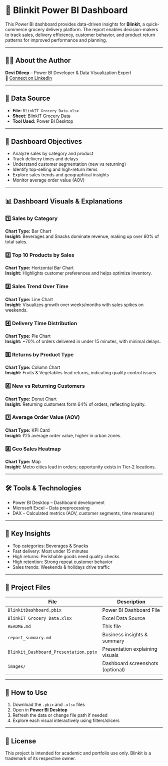 # 🛒 Blinkit Power BI Dashboard

This Power BI dashboard provides data-driven insights for **Blinkit**, a quick-commerce grocery delivery platform. The report enables decision-makers to track sales, delivery efficiency, customer behavior, and product return patterns for improved performance and planning.

---

## 👨‍💼 About the Author

**Devi Dileep** – Power BI Developer & Data Visualization Expert  
📇 [Connect on LinkedIn](https://www.linkedin.com/in/devidileep/)

---

## 📁 Data Source

- **File:** `BlinkIT Grocery Data.xlsx`  
- **Sheet:** BlinkIT Grocery Data  
- **Tool Used:** Power BI Desktop

---

## 🎯 Dashboard Objectives

- Analyze sales by category and product  
- Track delivery times and delays  
- Understand customer segmentation (new vs returning)  
- Identify top-selling and high-return items  
- Explore sales trends and geographical insights  
- Monitor average order value (AOV)  

---

## 📊 Dashboard Visuals & Explanations

### 1️⃣ Sales by Category  
**Chart Type:** Bar Chart  
**Insight:** Beverages and Snacks dominate revenue, making up over 60% of total sales.

### 2️⃣ Top 10 Products by Sales  
**Chart Type:** Horizontal Bar Chart  
**Insight:** Highlights customer preferences and helps optimize inventory.

### 3️⃣ Sales Trend Over Time  
**Chart Type:** Line Chart  
**Insight:** Visualizes growth over weeks/months with sales spikes on weekends.

### 4️⃣ Delivery Time Distribution  
**Chart Type:** Pie Chart  
**Insight:** ~70% of orders delivered in under 15 minutes, with minimal delays.

### 5️⃣ Returns by Product Type  
**Chart Type:** Column Chart  
**Insight:** Fruits & Vegetables lead returns, indicating quality control issues.

### 6️⃣ New vs Returning Customers  
**Chart Type:** Donut Chart  
**Insight:** Returning customers form 64% of orders, reflecting loyalty.

### 7️⃣ Average Order Value (AOV)  
**Chart Type:** KPI Card  
**Insight:** ₹25 average order value, higher in urban zones.

### 8️⃣ Geo Sales Heatmap  
**Chart Type:** Map  
**Insight:** Metro cities lead in orders; opportunity exists in Tier-2 locations.

---

## 🛠 Tools & Technologies

- Power BI Desktop – Dashboard development  
- Microsoft Excel – Data preprocessing  
- DAX – Calculated metrics (AOV, customer segments, time measures)  

---

## 📌 Key Insights

- Top categories: Beverages & Snacks  
- Fast delivery: Most under 15 minutes  
- High returns: Perishable goods need quality checks  
- High retention: Strong repeat customer behavior  
- Sales trends: Weekends & holidays drive traffic  

---

## 📂 Project Files

| File | Description |
|------|-------------|
| `BlinkitDashboard.pbix` | Power BI Dashboard File |
| `BlinkIT Grocery Data.xlsx` | Excel Data Source |
| `README.md` | This file |
| `report_summary.md` | Business insights & summary |
| `Blinkit_Dashboard_Presentation.pptx` | Presentation explaining visuals |
| `images/` | Dashboard screenshots (optional) |

---

## 🚀 How to Use

1. Download the `.pbix` and `.xlsx` files  
2. Open in **Power BI Desktop**  
3. Refresh the data or change file path if needed  
4. Explore each visual interactively using filters/slicers  

---

## 📜 License

This project is intended for academic and portfolio use only. Blinkit is a trademark of its respective owner.
